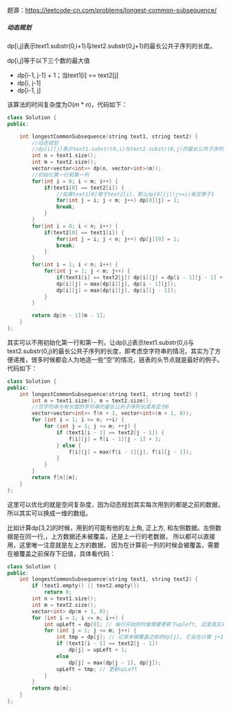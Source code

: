 题源：https://leetcode-cn.com/problems/longest-common-subsequence/

##### 动态规划

dp[i,j]表示text1.substr(0,i+1)与text2.substr(0,j+1)的最长公共子序列的长度。

dp[i,j]等于以下三个数的最大值

- dp[i-1, j-1] + 1；当text1[i] == text2[j]
- dp[i, j-1]
- dp[i-1, j]

该算法的时间复杂度为$O(m*n)$，代码如下：

```c++
class Solution {
public:

    int longestCommonSubsequence(string text1, string text2) {
        //动态规划
        //dp[i][j]表示text1.substr(0,i)与text2.substr(0,j)的最长公共子序列的长度
        int n = text1.size();
        int m = text2.size();
        vector<vector<int>> dp(n, vector<int>(m));
		//初始化第一行和第一列
        for(int i = 0; i < m; i++) {
            if(text1[0] == text2[i]) {
                //如果text1[0]等于text2[i]，那么dp[0][j](j>=i)肯定等于1
                for(int j = i; j < m; j++) dp[0][j] = 1;
                break;
            }
        }
        for(int i = 0; i < n; i++) {
            if(text2[0] == text1[i]) {
                for(int j = i; j < n; j++) dp[j][0] = 1;
                break;
            }
        }
        for(int i = 1; i < n; i++) {
            for(int j = 1; j < m; j++) {
                if(text1[i] == text2[j]) dp[i][j] = dp[i - 1][j - 1] + 1;
                dp[i][j] = max(dp[i][j], dp[i - 1][j]);
                dp[i][j] = max(dp[i][j], dp[i][j - 1]);
            }
        }

        return dp[n - 1][m - 1];
    }
};
```

其实可以不用初始化第一行和第一列，让dp[i,j]表示text1.substr(0,i)与text2.substr(0,j)的最长公共子序列的长度，即考虑空字符串的情况，其实为了方便递推，很多时候都会人为地造一些“空”的情况，链表的头节点就是最好的例子。代码如下：

```c++
class Solution {
public:
    int longestCommonSubsequence(string text1, string text2) {
        int n = text1.size(), m = text2.size();
        //空字符串与有长度的字符串的最长公共子序列长度肯定为0
        vector<vector<int>> f(n + 1, vector<int>(m + 1, 0));
        for (int i = 1; i <= n; ++i) {
            for (int j = 1; j <= m; ++j) {
                if (text1[i - 1] == text2[j - 1]) {
                    f[i][j] = f[i - 1][j - 1] + 1;
                } else {
                    f[i][j] = max(f[i - 1][j], f[i][j - 1]);
                }
            }
        }
        return f[n][m];
    }
};
```

这里可以优化的就是空间复杂度，因为动态规划其实每次用到的都是之前的数据，所以其实可以换成一维的数组。

比如计算dp[3,2]的时候，用到的可能有他的左上角, 正上方, 和左侧数据。左侧数据是在同一行,，上方数据还未被覆盖，还是上一行的老数据， 所以都可以直接用，这里唯一注意就是左上方的数据， 因为在计算前一列的时候会被覆盖，需要在被覆盖之前保存下旧值，具体看代码：

```c++
class Solution {
public:
    int longestCommonSubsequence(string text1, string text2) {
        if (text1.empty() || text2.empty())
            return 0;
        int n = text1.size();
        int m = text2.size();
        vector<int> dp(m + 1, 0);
        for (int i = 1; i <= n; i++) {
            int upLeft = dp[0]; // 每行开始的时候需要更新下upleft, 这里其实每次都是0
            for (int j = 1; j <= m; j++) {
                int tmp = dp[j]; // 记录未被覆盖之前的dp[j], 它会在计算 j+1的时候作为upLeft用到
                if (text1[i - 1] == text2[j - 1])
                    dp[j] = upLeft + 1;
                else
                    dp[j] = max(dp[j - 1], dp[j]);
                upLeft = tmp; // 更新upLeft
            }
        }
        return dp[m];
    }
};
```

